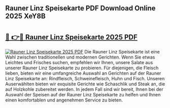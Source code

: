 ## Rauner Linz Speisekarte PDF Download Online 2025 XeY8B

# <h2><a href="http://gc9zv8.nevu.top/?p=Rauner+Linz+Speisekarte">🔗 👉🔴 Rauner Linz Speisekarte 2025 PDF</a></h2>

[![Rauner Linz Speisekarte 2025 PDF](https://i.imgur.com/dBaPXMq.png)](http://gc9zv8.nevu.top/?p=Rauner+Linz+Speisekarte)
Die Rauner Linz Speisekarte ist eine Wahl zwischen traditionellen und modernen Gerichten. Wenn Sie etwas Leichtes und Frisches suchen, empfehlen wir Ihnen, unsere Salate aus unserer Rauner Linz Speisekarte zu probieren. Für diejenigen, die Fleisch lieben, bieten wir eine umfangreiche Auswahl an Gerichten auf der Rauner Linz Speisekarte an: Rindfleisch, Schweinefleisch, Huhn und Fisch. Unseren Auserwählten bieten wir exquisite Gerichte wie Schaschlik und Steak an, die auf Holzkohle zubereitet werden. In jedem Fall sind wir bereit, Ihnen bei der Auswahl der Speisen auf der Rauner Linz Speisekarte zu helfen und Ihnen einen komfortablen und angenehmen Service zu bieten.
